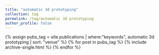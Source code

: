 ```yaml
---
title: "automatic 3d prototyping"
collection: tag
permalink: /tag/automatic 3d prototyping
author_profile: false
---
```

{% assign pubs_tag = site.publications | where:"keywords", automatic 3d prototyping | sort: "venue" %}
{% for post in pubs_tag %}
  {% include archive-single.html %}
{% endfor %}